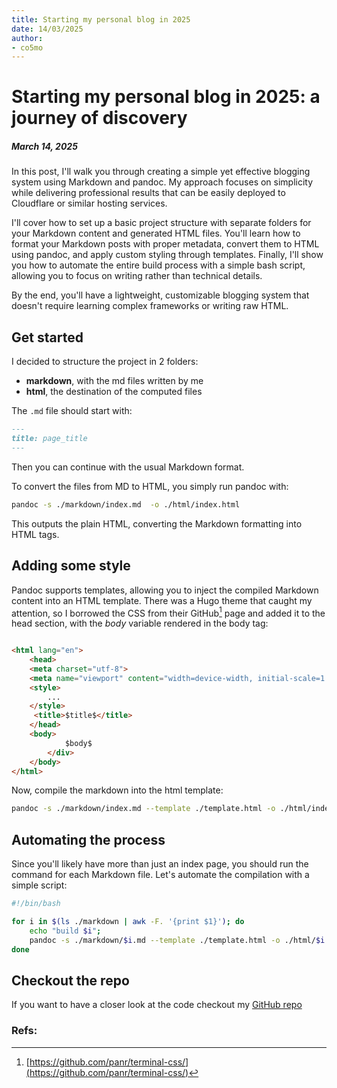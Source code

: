 ```yaml
---
title: Starting my personal blog in 2025
date: 14/03/2025
author:
- co5mo
---
```

# Starting my personal blog in 2025: a journey of discovery

##### March 14, 2025

In this post, I'll walk you through creating a simple yet effective blogging system using Markdown and pandoc. My approach focuses on simplicity while delivering professional results that can be easily deployed to Cloudflare or similar hosting services.

I'll cover how to set up a basic project structure with separate folders for your Markdown content and generated HTML files. You'll learn how to format your Markdown posts with proper metadata, convert them to HTML using pandoc, and apply custom styling through templates. Finally, I'll show you how to automate the entire build process with a simple bash script, allowing you to focus on writing rather than technical details.

By the end, you'll have a lightweight, customizable blogging system that doesn't require learning complex frameworks or writing raw HTML.

## Get started

I decided to structure the project in 2 folders:

- __markdown__, with the md files written by me
- __html__, the destination of the computed files

The `.md` file should start with:
```md
---
title: page_title
---
```
Then you can continue with the usual Markdown format.

To convert the files from MD to HTML, you simply run pandoc with:
```bash
pandoc -s ./markdown/index.md  -o ./html/index.html
```
This outputs the plain HTML, converting the Markdown formatting into HTML tags.

## Adding some style

Pandoc supports templates, allowing you to inject the compiled Markdown content into an HTML template. There was a Hugo theme that caught my attention, so I borrowed the CSS from their GitHub[^1] page and added it to the head section, with the $body$ variable rendered in the body tag:

```html

<html lang="en">
    <head>
    <meta charset="utf-8">
    <meta name="viewport" content="width=device-width, initial-scale=1.0">
    <style>
        ...
    </style>
     <title>$title$</title>
    </head>
    <body>
            $body$
        </div>
    </body>
</html>
```

Now, compile the markdown into the html template:
```bash
pandoc -s ./markdown/index.md --template ./template.html -o ./html/index.html
```

## Automating the process

Since you'll likely have more than just an index page, you should run the command for each Markdown file. Let's automate the compilation with a simple script:
```bash
#!/bin/bash

for i in $(ls ./markdown | awk -F. '{print $1}'); do
    echo "build $i";
    pandoc -s ./markdown/$i.md --template ./template.html -o ./html/$i.html;
done
```

## Checkout the repo

If you want to have a closer look at the code checkout my [GitHub repo](https://github.com/co5m0/overengineering/)

### Refs:

[^1]: [https://github.com/panr/terminal-css/](https://github.com/panr/terminal-css/)
